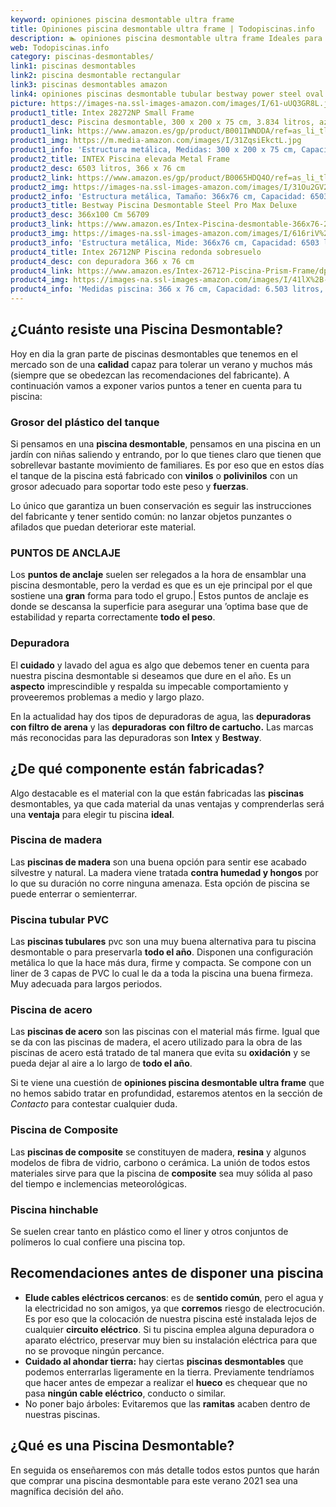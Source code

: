 ```yaml
---
keyword: opiniones piscina desmontable ultra frame
title: Opiniones piscina desmontable ultra frame | Todopiscinas.info
description: 🏊 opiniones piscina desmontable ultra frame Ideales para este verano 2021. Aquí puedes comprar opiniones piscina desmontable ultra frame y comparar con otras similares. No dejes escapar opiniones piscina desmontable ultra frame a un precio realmente tentador.
web: Todopiscinas.info
category: piscinas-desmontables/
link1: piscinas desmontables
link2: piscina desmontable rectangular
link3: piscinas desmontables amazon
link4: opiniones piscinas desmontable tubular bestway power steel oval 488x305x107 cm
picture: https://images-na.ssl-images-amazon.com/images/I/61-uUQ3GR8L.jpg
product1_title: Intex 28272NP Small Frame
product1_desc: Piscina desmontable, 300 x 200 x 75 cm, 3.834 litros, azul
product1_link: https://www.amazon.es/gp/product/B001IWNDDA/ref=as_li_tl?ie=UTF8&camp=3638&creative=24630&creativeASIN=B001IWNDDA&linkCode=as2&tag=todopiscinas0e-21&linkId=25b9d647487c889cb6ef56ed63f50ca1
product1_img: https://m.media-amazon.com/images/I/31ZqsiEkctL.jpg
product1_info: 'Estructura metálica, Medidas: 300 x 200 x 75 cm, Capacidad: 3.834 litros, Para 6 personas (+ 6 años), Fácil montaje, Forma rectangular'
product2_title: INTEX Piscina elevada Metal Frame
product2_desc: 6503 litros, 366 x 76 cm
product2_link: https://www.amazon.es/gp/product/B0065HDQ4O/ref=as_li_tl?ie=UTF8&camp=3638&creative=24630&creativeASIN=B0065HDQ4O&linkCode=as2&tag=todopiscinas0e-21&linkId=ed2430e3ba564d3527ee103df33ed7b3
product2_img: https://images-na.ssl-images-amazon.com/images/I/31Ou2GV2SAL.jpg
product2_info: 'Estructura metálica, Tamaño: 366x76 cm, Capacidad: 6503 litros, Forma circular, De 4 a 7 personas (+6 años)'
product3_title: Bestway Piscina Desmontable Steel Pro Max Deluxe
product3_desc: 366x100 Cm 56709
product3_link: https://www.amazon.es/Intex-Piscina-desmontable-366x76-28210NP/dp/B0065HDQ4O?__mk_es_ES=%C3%85M%C3%85%C5%BD%C3%95%C3%91&crid=25UQGV9HG2INI&dchild=1&keywords=piscinas+desmontables&qid=1615854176&sprefix=piscinas+dem%2Caps%2C201&sr=8-5&linkCode=ll1&tag=todopiscinas0e-21&linkId=34f200977c6cbaab1f3f4d9ac0e64755&language=es_ES&ref_=as_li_ss_tl
product3_img: https://images-na.ssl-images-amazon.com/images/I/616riV%2BiY3L.jpg
product3_info: 'Estructura metálica, Mide: 366x76 cm, Capacidad: 6503 litros, De 4 a 7 personas mayores de 6 años, Forma circular, Tecnología Super-Tough'
product4_title: Intex 26712NP Piscina redonda sobresuelo
product4_desc: con depuradora 366 x 76 cm
product4_link: https://www.amazon.es/Intex-26712-Piscina-Prism-Frame/dp/B07FB823GL?__mk_es_ES=%C3%85M%C3%85%C5%BD%C3%95%C3%91&dchild=1&keywords=piscinas+desmontables+con+depuradora&qid=1615936418&sr=8-5&linkCode=ll1&tag=todopiscinas0e-21&linkId=d98699de7830cd471766fa1daa36de34&language=es_ES&ref_=as_li_ss_tl
product4_img: https://images-na.ssl-images-amazon.com/images/I/41lX%2B-YpibL.jpg
product4_info: 'Medidas piscina: 366 x 76 cm, Capacidad: 6.503 litros, Incluye depuradora de cartucha A, Lona resistente triple capa'
---
```




## ¿Cuánto resiste una Piscina Desmontable?

Hoy en dia la gran parte de piscinas desmontables que tenemos en el mercado son de una **calidad** capaz para tolerar un verano y muchos más (siempre que se obedezcan las recomendaciones del fabricante). A continuación vamos a exponer varios puntos a tener en cuenta para tu piscina:


### Grosor del plástico del tanque

Si pensamos en una **piscina desmontable**, pensamos en una piscina en un jardín con niñas saliendo y entrando, por lo que tienes claro que tienen que sobrellevar bastante movimiento de familiares. Es por eso que en estos días el tanque de la piscina está fabricado con **vinilos** o **polivinilos** con un grosor adecuado para soportar todo este peso y **fuerzas**.

Lo único que garantiza un	 buen conservación es seguir las instrucciones del fabricante y tener sentido común: no lanzar objetos punzantes o afilados que puedan deteriorar este material.


### PUNTOS DE ANCLAJE

Los **puntos de anclaje** suelen ser relegados a la hora de ensamblar una piscina desmontable, pero la verdad es que es un eje principal por el que sostiene una **gran** forma para todo el grupo.| Estos puntos de anclaje es donde se descansa la superficie para asegurar una ’optima base que de estabilidad y reparta correctamente **todo el peso**.


### Depuradora

El **cuidado** y lavado del agua es algo que debemos tener en cuenta para nuestra piscina desmontable si deseamos que dure en el año. Es un **aspecto** imprescindible y respalda su impecable comportamiento y proveeremos problemas a medio y largo plazo.

En la actualidad hay dos tipos de depuradoras de agua, las **depuradoras con filtro de arena** y  las **depuradoras** **con filtro de cartucho.** Las marcas más reconocidas para las depuradoras son **Intex** y **Bestway**.


## ¿De qué componente están fabricadas?

Algo destacable es el material con la que están fabricadas las **piscinas** desmontables, ya que cada material da unas ventajas y comprenderlas  será una **ventaja** para elegir tu piscina **ideal**.


### Piscina de madera

Las **piscinas de madera** son una buena opción para sentir ese acabado silvestre y natural. La madera viene tratada **contra humedad y hongos** por lo que su duración no corre ninguna amenaza. Esta opción de piscina se puede enterrar o semienterrar.


### Piscina tubular PVC

Las **piscinas tubulares** pvc son una muy buena alternativa para tu piscina desmontable o para preservarla **todo el año**. Disponen una configuración metálica lo que la hace más dura, firme y compacta. Se compone con un liner de 3 capas de PVC lo cual le da a toda la piscina una buena firmeza. Muy adecuada para largos periodos.


### Piscina de acero

Las **piscinas de acero** son las piscinas con el material más firme. Igual que se da con las piscinas de madera, el acero utilizado para la obra de las piscinas de acero está tratado de tal manera que evita su **oxidación** y se pueda dejar al aire a lo largo de **todo el año**.

Si te viene una cuestión de **opiniones piscina desmontable ultra frame** que no hemos sabido tratar en profundidad, estaremos atentos en la sección de _Contacto_ para contestar cualquier duda.


### Piscina de Composite

Las **piscinas de composite** se constituyen de madera, **resina** y algunos modelos de fibra de vidrio, carbono o cerámica. La unión de todos estos materiales sirve para que la piscina de **composite** sea muy sólida al paso del tiempo e inclemencias meteorológicas.


### Piscina hinchable

 Se suelen crear tanto en plástico como el liner y otros conjuntos de polímeros lo cual confiere una piscina top.

<brand-panel :title=product1_title :desc=product1_desc :img=product1_img :link=product1_link></brand-panel>


## Recomendaciones antes de disponer una piscina



*   **Elude cables eléctricos cercanos**: es de **sentido común**, pero el agua y la electricidad no son amigos, ya que **corremos** riesgo de electrocución. Es por eso que la colocación de nuestra piscina esté instalada lejos de cualquier **circuito eléctrico**. Si tu piscina emplea alguna depuradora o aparato eléctrico, preservar muy bien su instalación eléctrica para que no se provoque ningún percance.
*   **Cuidado al ahondar tierra:** hay ciertas **piscinas desmontables** que podemos enterrarlas ligeramente en la tierra. Previamente tendríamos que hacer antes de empezar a realizar el **hueco** es chequear que no pasa **ningún cable eléctrico**, conducto o similar.
*   No poner bajo árboles: Evitaremos que las **ramitas** acaben dentro de nuestras piscinas.
## ¿Qué es una Piscina Desmontable?



En seguida os enseñaremos con más detalle todos estos puntos que harán que comprar una piscina desmontable para este verano 2021 sea una magnífica decisión del año.

<external-banner></external-banner>


<stats-list :link1=link1 :link2=link2 :link3=link3 :link4=link4 :category=category></stats-list>